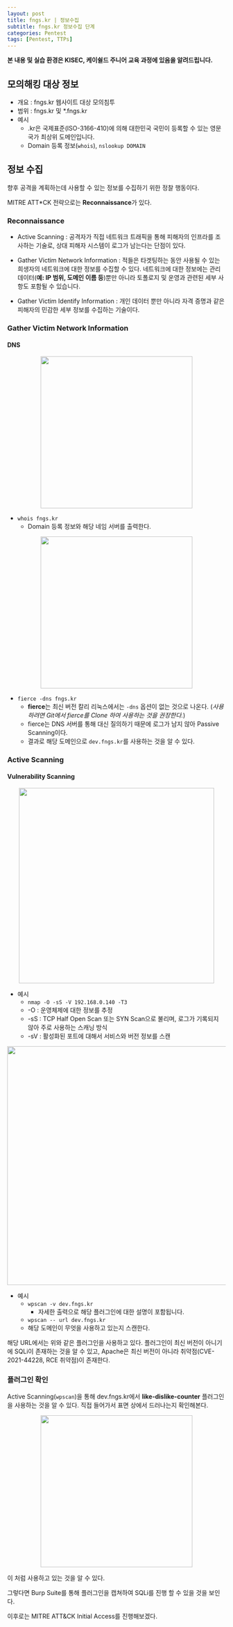 ```yaml
---
layout: post
title: fngs.kr | 정보수집
subtitle: fngs.kr 정보수집 단계
categories: Pentest
tags: [Pentest, TTPs]
---
```


**본 내용 및 실습 환경은 KISEC, 케이쉴드 주니어 교육 과정에 있음을 알려드립니다.**

## 모의해킹 대상 정보

* 개요 : fngs.kr 웹사이트 대상 모의침투
* 범위 : fngs.kr 및 *.fngs.kr
* 예시
  * .kr은 국제표준(ISO-3166-410)에 의해 대한민국 국민이 등록할 수 있는 영문 국가 최상위 도메인입니다.
  * Domain 등록 정보(`whois`), `nslookup DOMAIN`

## 정보 수집

향후 공격을 계획하는데 사용할 수 있는 정보를 수집하기 위한 정찰 행동이다.

MITRE ATT*CK 전략으로는 **Reconnaissance**가 있다.

### Reconnaissance

* Active Scanning : 공격자가 직접 네트워크 트래픽을 통해 피해자의 인프라를 조사하는 기술로, 상대 피해자 시스템이 로그가 남는다는 단점이 있다.

* Gather Victim Network Information : 적들은 타겟팅하는 동안 사용될 수 있는 희생자의 네트워크에 대한 정보를 수집할 수 있다. 네트워크에 대한 정보에는 관리 데이터(**예: IP 범위, 도메인 이름 등**)뿐만 아니라 토폴로지 및 운영과 관련된 세부 사항도 포함될 수 있습니다.

* Gather Victim Identify Information : 개인 데이터 뿐만 아니라 자격 증명과 같은 피해자의 민감한 세부 정보를 수집하는 기술이다.

### Gather Victim Network Information

#### DNS

<p align="center">
<img src ="https://user-images.githubusercontent.com/78135526/182541562-41f17265-4213-48f3-9622-6dde3fddb7ae.png" width = 350>
</p>

* `whois fngs.kr` 
  * Domain 등록 정보와 해당 네임 서버를 출력한다.

<p align="center">
<img src ="https://user-images.githubusercontent.com/78135526/182542176-4cd94200-09f5-499a-a958-0e0ee888d0be.png" width = 350>
</p>

* `fierce -dns fngs.kr`
  * **fierce**는 최신 버전 칼리 리눅스에서는 `-dns` 옵션이 없는 것으로 나온다. (_사용하려면 Git에서 fierce를 Clone 하여 사용하는 것을 권장한다._)
  * fierce는 DNS 서버를 통해 대신 질의하기 때문에 로그가 남지 않아 Passive Scanning이다.
  * 결과로 해당 도메인으로 `dev.fngs.kr`를 사용하는 것을 알 수 있다.

### Active Scanning

#### Vulnerability Scanning
<p align="center">
<img src ="https://user-images.githubusercontent.com/78135526/182734338-004441d4-ce73-4f15-af76-4e1a8ca8812a.png" width = 450>
</p>

* 예시
  * `nmap -O -sS -V 192.168.0.140 -T3`
  * -O : 운영체제에 대한 정보를 추정
  * -sS : TCP Half Open Scan 또는 SYN Scan으로 불리며, 로그가 기록되지 않아 주로 사용하는 스캐닝 방식
  * -sV : 활성화된 포트에 대해서 서비스와 버전 정보를 스캔

<p align="center">
<img src ="https://user-images.githubusercontent.com/78135526/182383656-f0fdf178-2ea9-4976-890f-a6a4ffe60148.png" width = 550>
</p>

* 예시
  * `wpscan -v dev.fngs.kr`
    * 자세한 출력으로 해당 플러그인에 대한 설명이 포함됩니다.
  * `wpscan -- url dev.fngs.kr`
  * 해당 도메인이 무엇을 사용하고 있는지 스캔한다. 

해당 URL에서는 위와 같은 플러그인을 사용하고 있다. 플러그인이 최신 버전이 아니기에 SQLi이 존재하는 것을 알 수 있고, Apache은 최신 버전이 아니라 취약점(CVE-2021-44228, RCE 취약점)이 존재한다.

### 플러그인 확인

Active Scanning(`wpscan`)을 통해 dev.fngs.kr에서 **like-dislike-counter** 플러그인을 사용하는 것을 알 수 있다. 직접 들어가서 표면 상에서 드러나는지 확인해본다.

<p align="center">
<img src ="https://user-images.githubusercontent.com/78135526/182546195-28a9cd91-61bd-4799-af4e-bd8399fcfad8.png" width = 350>
</p>

이 처럼 사용하고 있는 것을 알 수 있다.

그렇다면 Burp Suite를 통해 플러그인을 캡쳐하여 SQLi를 진행 할 수 있을 것을 보인다.

이후로는 MITRE ATT&CK Initial Access를 진행해보겠다.